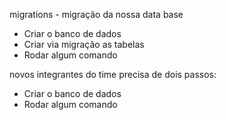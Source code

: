 migrations - migração da nossa data base

- Criar o banco de dados
- Criar via migração as tabelas
- Rodar algum comando

novos integrantes do time precisa de dois passos:

- Criar o banco de dados
- Rodar algum comando
